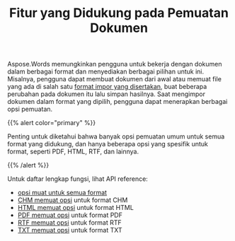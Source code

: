 ﻿---
title: Fitur yang Didukung pada Pemuatan Dokumen
second_title: Aspose.Words untuk Java
articleTitle: Fitur yang Didukung pada Pemuatan Dokumen
linktitle: Fitur yang Didukung pada Pemuatan Dokumen
description: "Muat dan konversi dokumen dalam sebagian besar format populer dan mendukung banyak fitur Microsoft Word."
type: docs
weight: 20
url: /id/java/supported-features-on-document-load/
timestamp: 2024-01-27-14-07-04
---

Aspose.Words memungkinkan pengguna untuk bekerja dengan dokumen dalam berbagai format dan menyediakan berbagai pilihan untuk ini. Misalnya, pengguna dapat membuat dokumen dari awal atau memuat file yang ada di salah satu [format impor yang disertakan](/words/java/supported-document-formats/), buat beberapa perubahan pada dokumen itu lalu simpan hasilnya. Saat mengimpor dokumen dalam format yang dipilih, pengguna dapat menerapkan berbagai opsi pemuatan.

{{% alert color="primary" %}}

Penting untuk diketahui bahwa banyak opsi pemuatan umum untuk semua format yang didukung, dan hanya beberapa opsi yang spesifik untuk format, seperti PDF, HTML, RTF, dan lainnya.

{{% /alert %}}

Untuk daftar lengkap fungsi, lihat API reference:

- [opsi muat untuk semua format](https://reference.aspose.com/words/java/com.aspose.words/loadoptions/)
- [CHM memuat opsi](https://reference.aspose.com/words/java/com.aspose.words/chmloadoptions/) untuk format CHM
- [HTML memuat opsi](https://reference.aspose.com/words/java/com.aspose.words/htmlloadoptions/) untuk format HTML
- [PDF memuat opsi](https://reference.aspose.com/words/java/com.aspose.words/pdfloadoptions/) untuk format PDF
- [RTF memuat opsi](https://reference.aspose.com/words/java/com.aspose.words/rtfloadoptions/) untuk format RTF
- [TXT memuat opsi](https://reference.aspose.com/words/java/com.aspose.words/txtloadoptions/) untuk format TXT
